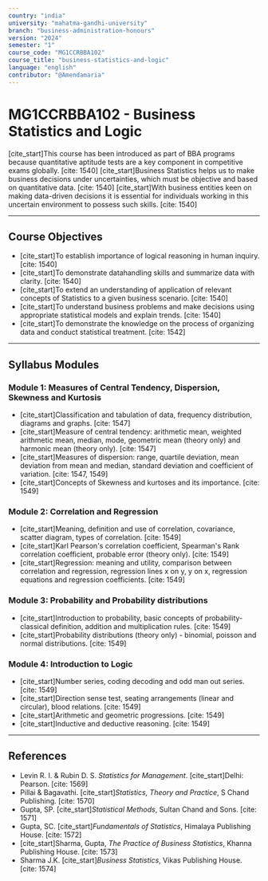 ```yaml
---
country: "india"
university: "mahatma-gandhi-university"
branch: "business-administration-honours"
version: "2024"
semester: "1"
course_code: "MG1CCRBBA102"
course_title: "business-statistics-and-logic"
language: "english"
contributor: "@Amendamaria"
---
```

# MG1CCRBBA102 - Business Statistics and Logic

[cite_start]This course has been introduced as part of BBA programs because quantitative aptitude tests are a key component in competitive exams globally. [cite: 1540] [cite_start]Business Statistics helps us to make business decisions under uncertainties, which must be objective and based on quantitative data. [cite: 1540] [cite_start]With business entities keen on making data-driven decisions it is essential for individuals working in this uncertain environment to possess such skills. [cite: 1540]

---
## Course Objectives

* [cite_start]To establish importance of logical reasoning in human inquiry. [cite: 1540]
* [cite_start]To demonstrate datahandling skills and summarize data with clarity. [cite: 1540]
* [cite_start]To extend an understanding of application of relevant concepts of Statistics to a given business scenario. [cite: 1540]
* [cite_start]To understand business problems and make decisions using appropriate statistical models and explain trends. [cite: 1540]
* [cite_start]To demonstrate the knowledge on the process of organizing data and conduct statistical treatment. [cite: 1542]

---
## Syllabus Modules

### Module 1: Measures of Central Tendency, Dispersion, Skewness and Kurtosis
* [cite_start]Classification and tabulation of data, frequency distribution, diagrams and graphs. [cite: 1547]
* [cite_start]Measure of central tendency: arithmetic mean, weighted arithmetic mean, median, mode, geometric mean (theory only) and harmonic mean (theory only). [cite: 1547]
* [cite_start]Measures of dispersion: range, quartile deviation, mean deviation from mean and median, standard deviation and coefficient of variation. [cite: 1547, 1549]
* [cite_start]Concepts of Skewness and kurtoses and its importance. [cite: 1549]

### Module 2: Correlation and Regression
* [cite_start]Meaning, definition and use of correlation, covariance, scatter diagram, types of correlation. [cite: 1549]
* [cite_start]Karl Pearson's correlation coefficient, Spearman's Rank correlation coefficient, probable error (theory only). [cite: 1549]
* [cite_start]Regression: meaning and utility, comparison between correlation and regression, regression lines x on y, y on x, regression equations and regression coefficients. [cite: 1549]

### Module 3: Probability and Probability distributions
* [cite_start]Introduction to probability, basic concepts of probability- classical definition, addition and multiplication rules. [cite: 1549]
* [cite_start]Probability distributions (theory only) - binomial, poisson and normal distributions. [cite: 1549]

### Module 4: Introduction to Logic
* [cite_start]Number series, coding decoding and odd man out series. [cite: 1549]
* [cite_start]Direction sense test, seating arrangements (linear and circular), blood relations. [cite: 1549]
* [cite_start]Arithmetic and geometric progressions. [cite: 1549]
* [cite_start]Inductive and deductive reasoning. [cite: 1549]

---
## References
* Levin R. I. & Rubin D. S. *Statistics for Management*. [cite_start]Delhi: Pearson. [cite: 1569]
* Pillai & Bagavathi. [cite_start]*Statistics, Theory and Practice*, S Chand Publishing. [cite: 1570]
* Gupta, SP. [cite_start]*Statistical Methods*, Sultan Chand and Sons. [cite: 1571]
* Gupta, SC. [cite_start]*Fundamentals of Statistics*, Himalaya Publishing House. [cite: 1572]
* [cite_start]Sharma, Gupta, *The Practice of Business Statistics*, Khanna Publishing House. [cite: 1573]
* Sharma J.K. [cite_start]*Business Statistics*, Vikas Publishing House. [cite: 1574]